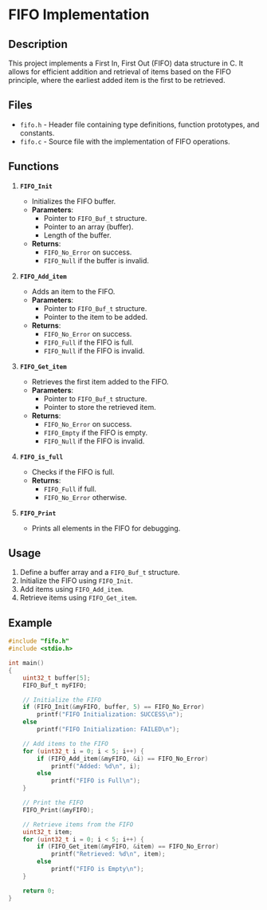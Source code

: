 # FIFO Implementation

## Description
This project implements a First In, First Out (FIFO) data structure in C. It allows for efficient addition and retrieval of items based on the FIFO principle, where the earliest added item is the first to be retrieved.

## Files
- `fifo.h` - Header file containing type definitions, function prototypes, and constants.
- `fifo.c` - Source file with the implementation of FIFO operations.

## Functions
1. **`FIFO_Init`**
   - Initializes the FIFO buffer.
   - **Parameters**:
     - Pointer to `FIFO_Buf_t` structure.
     - Pointer to an array (buffer).
     - Length of the buffer.
   - **Returns**:
     - `FIFO_No_Error` on success.
     - `FIFO_Null` if the buffer is invalid.

2. **`FIFO_Add_item`**
   - Adds an item to the FIFO.
   - **Parameters**:
     - Pointer to `FIFO_Buf_t` structure.
     - Pointer to the item to be added.
   - **Returns**:
     - `FIFO_No_Error` on success.
     - `FIFO_Full` if the FIFO is full.
     - `FIFO_Null` if the FIFO is invalid.

3. **`FIFO_Get_item`**
   - Retrieves the first item added to the FIFO.
   - **Parameters**:
     - Pointer to `FIFO_Buf_t` structure.
     - Pointer to store the retrieved item.
   - **Returns**:
     - `FIFO_No_Error` on success.
     - `FIFO_Empty` if the FIFO is empty.
     - `FIFO_Null` if the FIFO is invalid.

4. **`FIFO_is_full`**
   - Checks if the FIFO is full.
   - **Returns**:
     - `FIFO_Full` if full.
     - `FIFO_No_Error` otherwise.

5. **`FIFO_Print`**
   - Prints all elements in the FIFO for debugging.

## Usage
1. Define a buffer array and a `FIFO_Buf_t` structure.
2. Initialize the FIFO using `FIFO_Init`.
3. Add items using `FIFO_Add_item`.
4. Retrieve items using `FIFO_Get_item`.

## Example
```c
#include "fifo.h"
#include <stdio.h>

int main()
{
    uint32_t buffer[5];
    FIFO_Buf_t myFIFO;

    // Initialize the FIFO
    if (FIFO_Init(&myFIFO, buffer, 5) == FIFO_No_Error)
        printf("FIFO Initialization: SUCCESS\n");
    else
        printf("FIFO Initialization: FAILED\n");

    // Add items to the FIFO
    for (uint32_t i = 0; i < 5; i++) {
        if (FIFO_Add_item(&myFIFO, &i) == FIFO_No_Error)
            printf("Added: %d\n", i);
        else
            printf("FIFO is Full\n");
    }

    // Print the FIFO
    FIFO_Print(&myFIFO);

    // Retrieve items from the FIFO
    uint32_t item;
    for (uint32_t i = 0; i < 5; i++) {
        if (FIFO_Get_item(&myFIFO, &item) == FIFO_No_Error)
            printf("Retrieved: %d\n", item);
        else
            printf("FIFO is Empty\n");
    }

    return 0;
}

